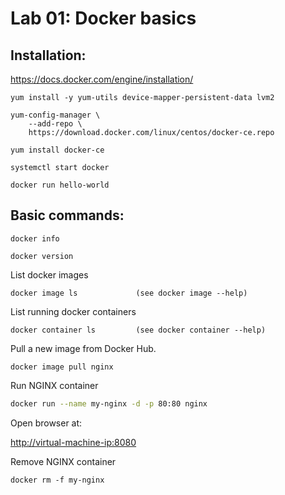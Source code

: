 # Lab 01: Docker basics

## Installation:


https://docs.docker.com/engine/installation/

```vim
yum install -y yum-utils device-mapper-persistent-data lvm2
```

```vim
yum-config-manager \
    --add-repo \
    https://download.docker.com/linux/centos/docker-ce.repo
```

```vim
yum install docker-ce
```

```vim
systemctl start docker
```

```vim 
docker run hello-world
```


## Basic commands:

```vim
docker info
```

```vim
docker version
```

List docker images
```vim 
docker image ls             (see docker image --help)
```

List running docker containers
```vim
docker container ls         (see docker container --help)
```

Pull a new image from Docker Hub.
```vim
docker image pull nginx
```

Run NGINX container 
```bash
docker run --name my-nginx -d -p 80:80 nginx
```

Open browser at: 

[http://virtual-machine-ip:8080](http://virtual-machine-ip:8080)

Remove NGINX container
```
docker rm -f my-nginx
```


